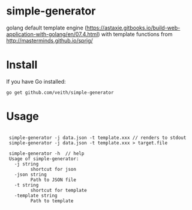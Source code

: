 # simple-generator

golang default template engine (https://astaxie.gitbooks.io/build-web-application-with-golang/en/07.4.html) with template functions from http://masterminds.github.io/sprig/


# Install

If you have Go installed:

```
go get github.com/veith/simple-generator
```

# Usage

```

 simple-generator -j data.json -t template.xxx // renders to stdout
 simple-generator -j data.json -t template.xxx > target.file
 
 simple-generator -h  // help 
 Usage of simple-generator:
   -j string
         shortcut for json
   -json string
         Path to JSON file
   -t string
         shortcut for template
   -template string
         Path to template


```